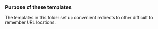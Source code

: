 ### Purpose of these templates
The templates in this folder set up convenient redirects to other difficult to
remember URL locations.
